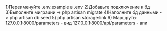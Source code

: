 1)Переименуйте .env.example в .env 
2)Добавьте подключение к бд 
3)Выполните миграции -> php artisan migrate 
4)Наполните бд данными -> php artisan db:seed
5) php artisan storage:link
6) Маршруты: 127.0.0.1:8000/parameters - вид 127.0.0.1:8000/api/parameters - апи
